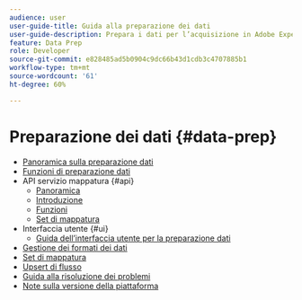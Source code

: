 ```yaml
---
audience: user
user-guide-title: Guida alla preparazione dei dati
user-guide-description: Prepara i dati per l’acquisizione in Adobe Experience Platform e scopri come la preparazione dati può aiutarti a mapparli, trasformarli e convalidarli.
feature: Data Prep
role: Developer
source-git-commit: e828485ad5b0904c9dc66b43d1cdb3c4707885b1
workflow-type: tm+mt
source-wordcount: '61'
ht-degree: 60%

---
```



# Preparazione dei dati {#data-prep}

- [Panoramica sulla preparazione dati](home.md)
- [Funzioni di preparazione dati](functions.md)
- API servizio mappatura {#api}
   - [Panoramica](./api/overview.md)
   - [Introduzione](./api/getting-started.md)
   - [Funzioni](./api/functions.md)
   - [Set di mappatura](./api/mapping-set.md)
- Interfaccia utente {#ui}
   - [Guida dell’interfaccia utente per la preparazione dati](./ui/mapping.md)
- [Gestione dei formati dei dati](./data-handling.md)
- [Set di mappatura](mapping-set.md)
- [Upsert di flusso](upserts.md)
- [Guida alla risoluzione dei problemi](troubleshooting-guide.md)
- [Note sulla versione della piattaforma](https://experienceleague.adobe.com/it/docs/experience-platform/release-notes/latest)
